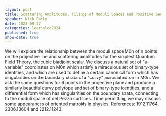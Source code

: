 ```yaml
---
layout: post
title: Scattering Amplitudes, Tilings of Moduli Spaces and Positive Geometry
speaker: Nick Early
date: 2023-09-27
categories: learnalco2324
published: true
show-date: true
---
```

We will explore the relationship between the moduli space M0n of n points on the projective line and scattering amplitudes for the simplest Quantum Field Theory, the cubic biadjoint scalar.  We discuss a natural set of "u-variable" coordinates on M0n which satisfy a miraculous set of binary-type identities, and which are used to define a certain canonical form which has singularities on the boundary strata of a "curvy" associahedron in M0n.  We ask the same questions for 6 points in the projective plane and produce a similarly beautiful curvy polytope and set of binary-type identities, and a differential form which has singularities on the boundary strata, connecting to the moduli space of del Pezzo surfaces.  Time permitting, we may discuss some appearances of oriented matroids in physics.  References: 1912.11764, 2306.13604 and 2212.11243.
